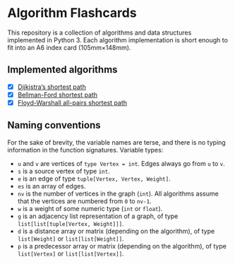 # Algorithm Flashcards

This repository is a collection of algorithms and data structures implemented in Python 3.
Each algorithm implementation is short enough to fit into an A6 index card (105mm×148mm).

## Implemented algorithms

- [x] [Dijkjstra’s shortest path](dijkstra.py)
- [x] [Bellman-Ford shortest path](bellmanford.py)
- [x] [Floyd-Warshall all-pairs shortest path](floydwarshall.py)

## Naming conventions

For the sake of brevity, the variable names are terse, and there is no typing information in the function signatures.
Variable types:
- `u` and `v` are vertices of `type Vertex = int`.
   Edges always go from `u` to `v`.
- `s` is a source vertex of type `int`.
- `e` is an edge of type `tuple[Vertex, Vertex, Weight]`.
- `es` is an array of edges.
- `nv` is the number of vertices in the graph (`int`).
  All algorithms assume that the vertices are numbered from `0` to `nv-1`.
- `w` is a weight of some numeric type (`int` or `float`).
- `g` is an adjacency list representation of a graph, of type `list[list[tuple[Vertex, Weight]]]`.
- `d` is a distance array or matrix (depending on the algorithm), of type `list[Weight]` or `list[list[Weight]]`.
- `p` is a predecessor array or matrix (depending on the algorithm), of type `list[Vertex]` or `list[list[Vertex]]`.